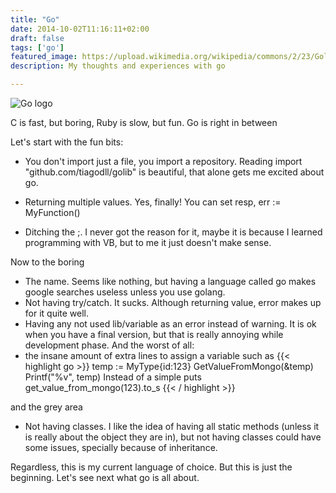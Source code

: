 ```yaml
---
title: "Go"
date: 2014-10-02T11:16:11+02:00
draft: false
tags: ['go']
featured_image: https://upload.wikimedia.org/wikipedia/commons/2/23/Golang.png
description: My thoughts and experiences with go

---
```


![Go logo](http://golang.org/doc/gopher/frontpage.png "go logo")

C is fast, but boring,
Ruby is slow, but fun.
Go is right in between

Let's start with the fun bits:
- You don't import just a file, you import a repository.
Reading import "github.com/tiagodll/golib" is beautiful, that alone gets me excited about go.

- Returning multiple values. Yes, finally!
You can set resp, err := MyFunction()
- Ditching the ;. I never got the reason for it, maybe it is because I learned programming with VB, but to me it just doesn't make sense.

Now to the boring
- The name. Seems like nothing, but having a language called go makes google searches useless unless you use golang.
- Not having try/catch. It sucks. Although returning value, error makes up for it quite well.
- Having any not used lib/variable as an error instead of warning. It is ok when you have a final version, but that is really annoying while development phase.
And the worst of all: 
- the insane amount of extra lines to assign a variable such as
{{< highlight go >}}
temp := MyType{id:123}
GetValueFromMongo(&temp)
Printf("%v", temp)
Instead of a simple
puts get_value_from_mongo(123).to_s
{{< / highlight >}}

and the grey area
- Not having classes. I like the idea of having all static methods (unless it is really about the object they are in), but not having classes could have some issues, specially because of inheritance.

Regardless, this is my current language of choice.
But this is just the beginning. 
Let's see next what go is all about. 